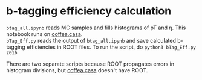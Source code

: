 # b-tagging efficiency calculation

```btag_all.ipynb``` reads MC samples and fills histograms of pT and &eta;. This notebook runs on [coffea.casa](https://coffea.casa).<br>
```bTag_Eff.py``` reads the output of ```btag_all.ipynb``` and save calculated b-tagging efficiencies in ROOT files. To run the script, do ```python3 bTag_Eff.py 2016```

There are two separate scripts because ROOT propagates errors in histogram divisions, but [coffea.casa](https://coffea.casa) doesn't have ROOT.
